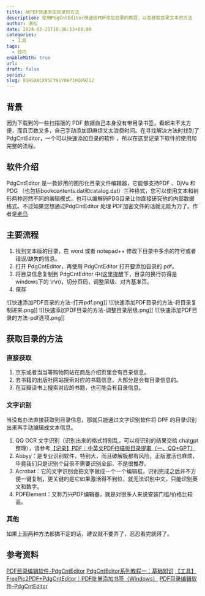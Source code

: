 ```yaml
---
title: 给PDF快速添加目录的方法
description: 使用PdgCntEditor快速给PDF添加目录的教程，以及获取目录文本的方法
author: 清松
date: 2024-03-21T10:36:53+08:00
categories:
  - 工具
tags:
  - 技巧
enableMath: true
url: 
draft: false
series: 
slug: 01HSXACXV5CY61Y0WP1HQD9Z12
---
```

## 背景
因为下载到的一些扫描版的 PDF 数据自己本身没有带目录书签，看起来不太方便，而且页数又多，自己手动添加即麻烦又太浪费时间。在寻找解决方法时找到了 PdgCntEditor，一个可以快速添加目录的软件 ，所以在这里记录下软件的使用和完整的流程。

## 软件介绍
PdgCntEditor 是一款好用的图形化目录文件编辑器，它能够支持PDF 、DjVu 和PDG （也包括bookcontents.dat和catalog.dat）三种格式，您可以使用文本和树形两种迥然不同的编辑模式，也可以编解码PDG目录让你直接研究他的内部数据格式。不过如果您想通过PdgCntEditor 处理 PDF加密文件的话就无能为力了。作者是[老马](https://www.cnblogs.com/stronghorse)

## 主要流程
1. 找到文本版的目录，在 word 或者 notepad++ 修改下目录中多余的符号或者错误/缺失的信息。
2. 打开 PdgCntEditor，再使用 PdgCntEditor 打开要添加目录的 pdf。
3. 将目录信息复制到 PdgCntEditor 中(这里提醒下，目录的换行符得是windows下的 \\r\\n)，切分页码，调整层级、对齐基准页。
4. 保存

![[快速添加PDF目录的方法-打开pdf.png]]
![[快速添加PDF目录的方法-将目录复制进来.png]]
![[快速添加PDF目录的方法-调整目录层级.png]]
![[快速添加PDF目录的方法-pdf选项.png]]

## 获取目录的方法
### 直接获取
1. 京东或者当当等购物网站在商品介绍页里会有目录信息。
2. 去书籍的出版社网站搜索对应的书籍信息，大部分是会有目录信息的。
3. 在豆瓣读书上搜索对应的书籍，也可能会有目录信息。

### 文字识别
当没有办法直接获取到目录信息，那就只能通过文字识别软件将 DPF 的目录识别出来再手动编辑成文本信息。
1. QQ OCR 文字识别（识别出来的格式特别乱，可以将识别的结果交给 chatgpt 整理），请参考[【记录】PDF｜中英文PDF扫描版目录提取（一、QQ+GPT）](https://blog.csdn.net/qq_46106285/article/details/134272245)
2. Abbyy：是专业识别软件，特别大，而且破解版都有风险，正版激活也麻烦，毕竟我们只是识别个目录不需要识别全部，不是很推荐。
3. Acrobat：它的文字识别会把文字做成一个一个编辑框，识别完成之后并不方便一键复制，更关键的是它如果激活得不到位，就无法识别中文，只能识别英文和数字。
4. PDFElement：又称万兴PDF编辑器，就是对很多人来说安装门槛/价格比较高。

### 其他
如果上面两种方法都搞不定的话，建议就不要弄了，忍忍看完就得了。
  
## 参考资料
[PDF目录编辑软件-PdgCntEditor](https://www.jianshu.com/p/498b0f8bb650)
[PdgCntEditor系列教程一：基础知识](https://www.cnblogs.com/stronghorse/p/11519730.html)
[【工具】FreePic2PDF+PdgCntEditor｜PDF批量添加书签（Windows）]()
[PDF目录编辑软件-PdgCntEditor](https://www.jianshu.com/p/498b0f8bb650)